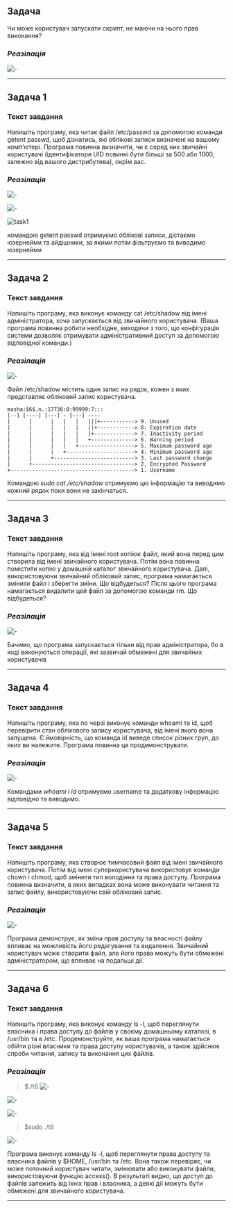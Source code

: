 ## Задача
Чи може користувач запускати скрипт, не маючи на нього прав виконання? 
### *Реазілація*
![-](bash_test.jpeg)
_______

## Задача 1

### Текст завдання
 Напишіть програму, яка читає файл /etc/passwd за допомогою команди getent passwd, щоб дізнатись, які облікові записи визначені на вашому комп’ютері.
 Програма повинна визначити, чи є серед них звичайні користувачі (ідентифікатори UID повинні бути більші за 500 або 1000, залежно від вашого дистрибутива), окрім вас.
### *Реазілація*
![-](cmnd_test.jpeg)

![-](getent_passwd.png)

![task1](result.png)

командою getent passwd отримуємо облікові записи, дістаємо юзернейми та айдішники, за якими потім фільтруємо та виводимо юзернейми
_______

## Задача 2

### Текст завдання
 Напишіть програму, яка виконує команду cat /etc/shadow від імені адміністратора, хоча запускається від звичайного користувача.
 (Ваша програма повинна робити необхідне, виходячи з того, що конфігурація системи дозволяє отримувати адміністративний доступ за допомогою відповідної команди.)
 
### *Реазілація*
![-](task2_result.jpeg)

Файл /etc/shadow містить один запис на рядок, кожен з яких представляє обліковий запис користувача.

```
masha:$6$.n.:17736:0:99999:7:::
[--] [----] [---] - [---] ----
|      |      |   |   |   |||+-----------> 9. Unused
|      |      |   |   |   ||+------------> 8. Expiration date
|      |      |   |   |   |+-------------> 7. Inactivity period
|      |      |   |   |   +--------------> 6. Warning period
|      |      |   |   +------------------> 5. Maximum password age
|      |      |   +----------------------> 4. Minimum password age
|      |      +--------------------------> 3. Last password change
|      +---------------------------------> 2. Encrypted Password
+----------------------------------------> 1. Username
```

Командою *sudo cat /etc/shadow* отримуємо цю інформацію та виводимо кожний рядок поки вони не закінчаться.
_______

## Задача 3

### Текст завдання
 Напишіть програму, яка від імені root копіює файл, який вона перед цим створила від імені звичайного користувача. Потім вона повинна помістити копію у домашній каталог звичайного користувача.
 Далі, використовуючи звичайний обліковий запис, програма намагається змінити файл і зберегти зміни. Що відбудеться?
 Після цього програма намагається видалити цей файл за допомогою команди rm. Що відбудеться?

 
### *Реазілація*
![-](task3_result.jpeg)

Бачимо, що програма запускається тільки від прав адміністратора, бо в коді виконуються операції, які зазвичай обмежені для звичайних користувачів
_______

## Задача 4

### Текст завдання
 Напишіть програму, яка по черзі виконує команди whoami та id, щоб перевірити стан облікового запису користувача, від імені якого вона запущена.
 Є ймовірність, що команда id виведе список різних груп, до яких ви належите. Програма повинна це продемонструвати.
 
### *Реазілація*
![-](task4_result.jpeg)


Командами  *whoami* i *id* отримуємо username та додаткову інформацію відповідно та виводимо.
_______

## Задача 5

### Текст завдання
 Напишіть програму, яка створює тимчасовий файл від імені звичайного користувача. Потім від імені суперкористувача використовує команди chown і chmod, щоб змінити тип володіння та права доступу.
 Програма повинна визначити, в яких випадках вона може виконувати читання та запис файлу, використовуючи свій обліковий запис.

 
### *Реазілація*
![-](task5_result.jpeg)

Програма демонструє, як зміна прав доступу та власності файлу впливає на можливість його редагування та видалення. Звичайний користувач може створити файл, але його права можуть бути обмежені адміністратором, що впливає на подальші дії.
_______

## Задача 6

### Текст завдання
 Напишіть програму, яка виконує команду ls -l, щоб переглянути власника і права доступу до файлів у своєму домашньому каталозі, в /usr/bin та в /etc.
 Продемонструйте, як ваша програма намагається обійти різні власники та права доступу користувачів, а також здійснює спроби читання, запису та виконання цих файлів.
 
### *Реазілація*
>$./t6
![-](task6pt1.jpeg)

![-](task6pt2.jpeg)

![-](task6pt3.jpeg)

>$sudo ./t6

![-](task6pt4.jpeg)

Програма виконує команду ls -l, щоб переглянути права доступу та власника файлів у $HOME, /usr/bin та /etc. Вона також перевіряє, чи може поточний користувач читати, змінювати або виконувати файли, використовуючи функцію access(). В результаті видно, що доступ до файлів залежить від їхніх прав і власника, а деякі дії можуть бути обмежені для звичайного користувача.
_______

